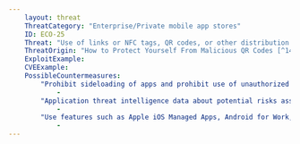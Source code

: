 ```yaml
---
    layout: threat
    ThreatCategory: "Enterprise/Private mobile app stores"
    ID: ECO-25
    Threat: "Use of links or NFC tags, QR codes, or other distribution channels (e.g., sms, email) to point to malicious apps "
    ThreatOrigin: "How to Protect Yourself From Malicious QR Codes [^149]"
    ExploitExample:
    CVEExample:
    PossibleCountermeasures:
        "Prohibit sideloading of apps and prohibit use of unauthorized app stores":
            - 
        "Application threat intelligence data about potential risks associated with apps installed on devices":
            - 
        "Use features such as Apple iOS Managed Apps, Android for Work, or Samsung KNOX Workspace that provide some level of separation between personal apps and enterprise apps to mitigate the impact of malicious behaviors.":
            - 
---
```

